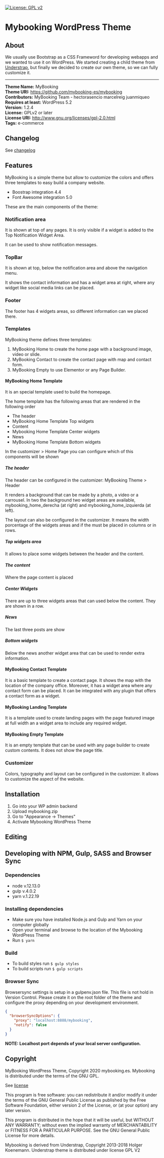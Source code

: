 [![License: GPL v2](https://img.shields.io/badge/License-GPL%20v2-blue.svg)](http://www.gnu.org/licenses/gpl-2.0.html)

# Mybooking WordPress Theme

## About

We usually use Bootstrap as a CSS Frameword for developing webapps and we wanted to use it on WordPress. 
We started creating a child theme from [Understrap](https://github.com/understrap/understrap), but finally we decided to create our own
theme, so we can fully customize it. 

---

**Theme Name:** MyBooking  
**Theme URI:** https://github.com/mybooking-es/mybooking  
**Contributors:** MyBooking Team - hectorasencio marcelreig juanmiqueo 
**Requires at least:** WordPress 5.2  
**Version:** 1.2.4  
**License:** GPLv2 or later  
**License URI:** http://www.gnu.org/licenses/gpl-2.0.html  
**Tags:** e-commerce

## Changelog

See [changelog](CHANGELOG.md)

## Features

MyBooking is a simple theme but allow to customize the colors and offers three
templates to easy build a company website.

- Boostrap integration 4.4
- Font Awesome integration 5.0

These are the main components of the theme:

### Notification area

It is shown at top of any pages. It is only visible if a widget is added to the
Top Notification Widget Area.

It can be used to show notification messages.

### TopBar

It is shown at top, below the notification area and above the navigation menu.

It shows the contact information and has a widget area at right, where any widget
like social media links can be placed. 

### Footer

The footer has 4 widgets areas, so different information can we placed there.

### Templates

MyBooking theme defines three templates:

1. MyBooking Home to create the home page with a background image, video or slide.
2. MyBooking Contact to create the contact page with map and contact form.
3. MyBooking Empty to use Elementor or any Page Builder.

#### MyBooking Home Template

It is an special template used to build the homepage. 

The home template has the following areas that are rendered in the following order

- The header
- MyBooking Home Template Top widgets
- Content 
- Mybooking Home Template Center widgets
- News
- MyBooking Home Template Bottom widgets

In the customizer > Home Page you can configure which of this components will be shown

##### The header

The header can be configured in the customizer: MyBooking Theme > Header

It renders a background that can be made by a photo, a video or a carrousel.
In two the background two widget areas are available, mybooking_home_derecha (at right)
and mybooking_home_izquierda (at left). 

The layout can also be configured in the customizer. It means the width porcentage
of the widgets areas and if the must be placed in columns or in rows.

##### Top widgets area

It allows to place some widgets between the header and the content.

##### The content

Where the page content is placed

##### Center Widgets

There are up to three widgets areas that can used below the content. They are shown in
a row.

##### News

The last three posts are show

##### Bottom widgets

Below the news another widget area that can be used to render extra information.

#### MyBooking Contact Template

It is a basic template to create a contact page. It shows the map with the location
of the company office. Moreover, it has a widget area where any contact form can
be placed. It can be integrated with any plugin that offers a contact form as a
widget.

#### MyBooking Landing Template

It is a template used to create landing pages with the page featured image at full
width an a widget area to include any required widget.

#### MyBooking Empty Template

It is an empty template that can be used with any page builder to create custom contents.
It does not show the page title.

### Customizer

Colors, typography and layout can be configured in the customizer. It allows to 
customize the aspect of the website.

## Installation

1. Go into your WP admin backend
2. Upload mybooking.zip
3. Go to "Appearance -> Themes"
4. Activate Mybooking WordPress Theme

## Editing

## Developing with NPM, Gulp, SASS and Browser Sync

### Dependencies

- node v.12.13.0
- gulp v.4.0.2
- yarn v.1.22.19

### Installing dependencies

- Make sure you have installed Node.js and Gulp and Yarn on your computer globally
- Open your terminal and browse to the location of the Mybooking WordPress Theme
- Run `$ yarn`

### Build

- To build styles run `$ gulp styles`
- To build scripts run `$ gulp scripts`

### Browser Sync

Browsersync settings is setup in a gulpenv.json file. This file is not hold in Version Control. Please create it on the root folder of the theme and configure the proxy depending on your development environment.

```json
{
  "browserSyncOptions": {
    "proxy": "localhost:8888/mybooking",
    "notify": false
  }
}
```
**NOTE: Localhost port depends of your local server configuration.**

## Copyright 

MyBooking WordPress Theme, Copyright 2020 mybooking.es. Mybooking is distributed under the terms of the GNU GPL.

See [license](LICENSE.md)

This program is free software: you can redistribute it and/or modify it under the terms of the GNU General Public License as published by the Free Software Foundation, either version 2 of the License, or (at your option) any later version.

This program is distributed in the hope that it will be useful, but WITHOUT ANY WARRANTY; without even the implied warranty of MERCHANTABILITY or FITNESS FOR A PARTICULAR PURPOSE. See the GNU General Public License for more details.

Mybooking is derived from Understrap, Copyright 2013-2018 Holger Koenemann. Understrap theme is distributed under license GPL V2

